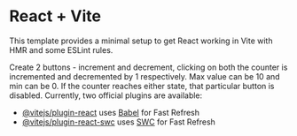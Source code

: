 # React + Vite

This template provides a minimal setup to get React working in Vite with HMR and some ESLint rules.

Create 2 buttons - increment and decrement, clicking on both the counter is incremented and decremented by 1 respectively. Max value can be 10 and min can be 0. If the counter reaches either state, that particular button is disabled.
Currently, two official plugins are available:

- [@vitejs/plugin-react](https://github.com/vitejs/vite-plugin-react/blob/main/packages/plugin-react/README.md) uses [Babel](https://babeljs.io/) for Fast Refresh
- [@vitejs/plugin-react-swc](https://github.com/vitejs/vite-plugin-react-swc) uses [SWC](https://swc.rs/) for Fast Refresh
